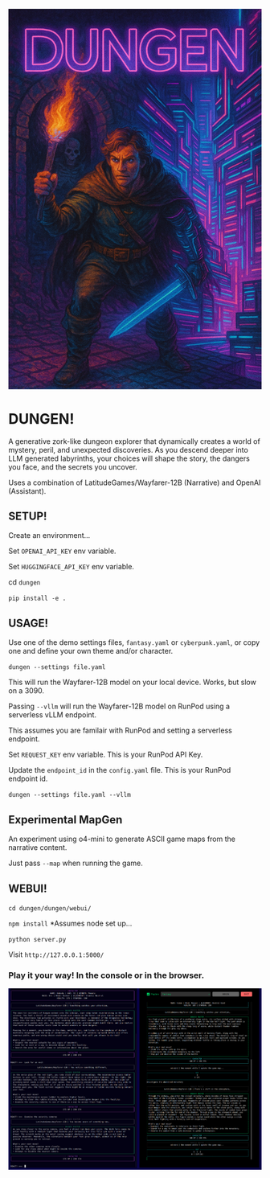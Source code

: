 ![Dungen Cover](assets/cover.png)

# DUNGEN!

A generative zork-like dungeon explorer that dynamically creates a world of mystery, peril, and unexpected discoveries. As you descend deeper into LLM generated labyrinths, your choices will shape the story, the dangers you face, and the secrets you uncover.

Uses a combination of LatitudeGames/Wayfarer-12B (Narrative) and OpenAI (Assistant).


## SETUP!

Create an environment...

Set `OPENAI_API_KEY` env variable.

Set `HUGGINGFACE_API_KEY` env variable.

cd `dungen`

`pip install -e .`


## USAGE!

Use one of the demo settings files, `fantasy.yaml` or `cyberpunk.yaml`, or copy one and define your own theme and/or character.

`dungen --settings file.yaml`

This will run the Wayfarer-12B model on your local device. Works, but slow on a 3090.

Passing `--vllm` will run the Wayfarer-12B model on RunPod using a serverless vLLM endpoint.

This assumes you are familair with RunPod and setting a serverless endpoint.

Set `REQUEST_KEY` env variable. This is your RunPod API Key.

Update the `endpoint_id` in the `config.yaml` file. This is your RunPod endpoint id.

`dungen --settings file.yaml --vllm`

## Experimental MapGen

An experiment using o4-mini to generate ASCII game maps from the narrative content.

Just pass `--map` when running the game.


## WEBUI!

`cd dungen/dungen/webui/`

`npm install` *Assumes node set up...

`python server.py`

Visit `http://127.0.0.1:5000/`


### Play it your way! In the console or in the browser.

![Screenshot](assets/screenshot.png)
